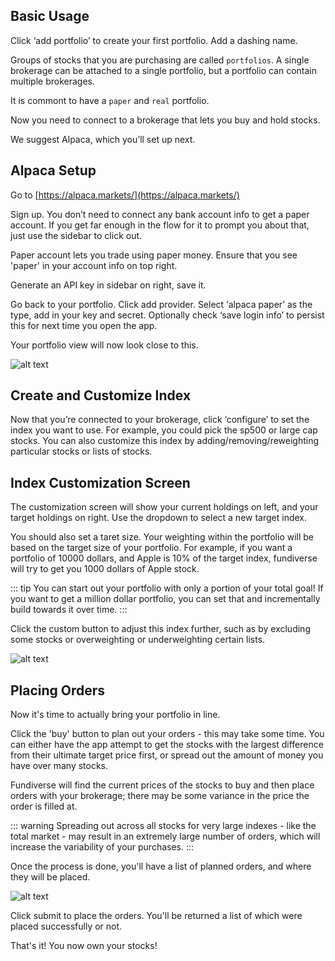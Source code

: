 
## Basic Usage

Click ‘add portfolio’ to create your first portfolio. Add a dashing name.

Groups of stocks that you are purchasing are called `portfolios`. A single brokerage
can be attached to a single portfolio, but a portfolio can contain multiple brokerages.

It is commont to have a `paper` and `real` portfolio.

Now you need to connect to a brokerage that lets you buy and hold stocks.

We suggest Alpaca, which you’ll set up next.


## Alpaca Setup
Go to [https://alpaca.markets/](https://alpaca.markets/)

Sign up. You don’t need to connect any bank account info to get a paper account. If you get far enough in the flow for it to prompt you about that, just use the sidebar to click out.

Paper account lets you trade using paper money. Ensure that you see 'paper' in your account info on top right.

Generate an API key in sidebar on right, save it.

Go back to your portfolio. Click add provider. Select ‘alpaca paper’ as the type, add in your key and secret. Optionally check ‘save login info’ to persist this for next time you open the app.

Your portfolio view will now look close to this. 

![alt text](/portfolio-view.png "Portfolio View")


## Create and Customize Index

Now that you’re connected to your brokerage, click ‘configure’ to set the index you want to use. For example, you could pick the sp500 or large cap stocks. You can also customize this index by adding/removing/reweighting particular stocks or lists of stocks. 


## Index Customization Screen

The customization screen will show your current holdings on left, and your target holdings on right. Use the dropdown to select a new target index.

You should also set a taret size. Your weighting within the portfolio will be based on the target size of your portfolio. For example, if you want a portfolio of 10000 dollars, and Apple is 10% of the target index, fundiverse will try to get you 1000 dollars of Apple stock.

::: tip
You can start out your portfolio with only a portion of your total goal! If you want to get a million dollar portfolio, you can set that and incrementally build towards it over time.
:::

 Click the custom button to adjust this index further, such as by excluding some stocks or overweighting or underweighting certain lists. 

![alt text](/fundiverse_new.png "Portfolio Customization Screen")

## Placing Orders

Now it's time to actually bring your portfolio in line.

Click the 'buy' button to plan out your orders - this may take some time. You can either have the app attempt to get the stocks with the largest difference from their ultimate target price first, or spread out the amount of money you have over many stocks. 

Fundiverse will find the current prices of the stocks to buy and then place orders with your brokerage; there may be some variance in the price the order is filled at.

::: warning
Spreading out across all stocks for very large indexes - like the total market - may result in an extremely large number of orders, which will increase the variability of your purchases.
:::


Once the process is done, you'll have a list of planned orders, and where they will be placed. 

![alt text](/submit-order.png "Placing an order")

Click submit to place the orders. You'll be returned a list of which were placed successfully or not.

That's it! You now own your stocks! 